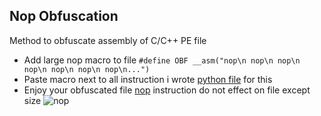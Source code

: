 ## Nop Obfuscation

Method to obfuscate assembly of C/C++ PE file 

* Add large nop macro to file ```#define OBF __asm("nop\n nop\n nop\n nop\n nop\n nop\n nop\n...")```
* Paste macro next to all instruction i wrote
[python file]("https://github.com/Jacques-Vianney/Nop_Obfuscation/blob/main/obf.py") for this
* Enjoy your obfuscated file
[nop]("https://en.wikipedia.org/wiki/NOP_(code)") instruction do not effect on file except size
![nop](https://github.com/Jacques-Vianney/Nop_Obfuscation/blob/main/nop.png)
